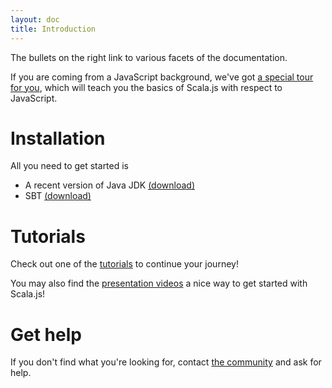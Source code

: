 ```yaml
---
layout: doc
title: Introduction
---
```


The bullets on the right link to various facets of the documentation.

If you are coming from a JavaScript background, we've got
[a special tour for you](sjs-for-js/), which will teach you the basics of
Scala.js with respect to JavaScript.

# Installation

All you need to get started is 

* A recent version of Java JDK [(download)](http://www.oracle.com/technetwork/java/javase/downloads/jdk8-downloads-2133151.html)
* SBT [(download)](http://www.scala-sbt.org/0.13/tutorial/Setup.html)

# Tutorials

Check out one of the [tutorials](tutorial/) to continue your journey!

You may also find the [presentation videos](../community/presentations.html)
a nice way to get started with Scala.js!

# Get help

If you don't find what you're looking for, contact
[the community](../community/) and ask for help.
